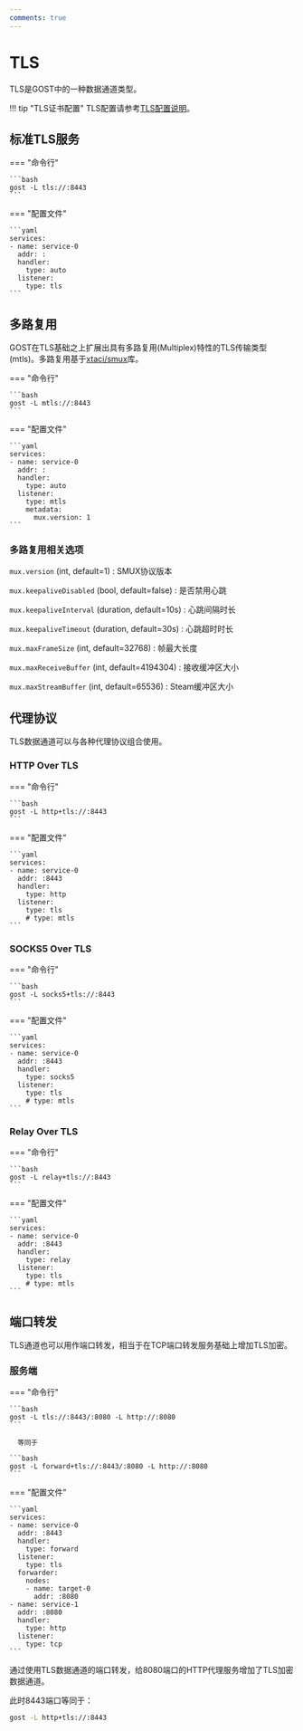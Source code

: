 ```yaml
---
comments: true
---
```


# TLS

TLS是GOST中的一种数据通道类型。

!!! tip "TLS证书配置"
    TLS配置请参考[TLS配置说明](../tls.md)。

## 标准TLS服务

=== "命令行"

    ```bash
    gost -L tls://:8443
    ```

=== "配置文件"

    ```yaml
    services:
    - name: service-0
      addr: :
      handler:
        type: auto
      listener:
        type: tls
    ```

## 多路复用

GOST在TLS基础之上扩展出具有多路复用(Multiplex)特性的TLS传输类型(mtls)。多路复用基于[xtaci/smux](https://github.com/xtaci/smux)库。

=== "命令行"

    ```bash
    gost -L mtls://:8443
    ```

=== "配置文件"

    ```yaml
    services:
    - name: service-0
      addr: :
      handler:
        type: auto
      listener:
        type: mtls
        metadata:
          mux.version: 1
    ```

### 多路复用相关选项

`mux.version` (int, default=1)
:    SMUX协议版本

`mux.keepaliveDisabled` (bool, default=false)
:    是否禁用心跳

`mux.keepaliveInterval` (duration, default=10s)
:    心跳间隔时长

`mux.keepaliveTimeout` (duration, default=30s)
:    心跳超时时长

`mux.maxFrameSize` (int, default=32768)
:    帧最大长度

`mux.maxReceiveBuffer` (int, default=4194304)
:    接收缓冲区大小

`mux.maxStreamBuffer` (int, default=65536)
:    Steam缓冲区大小

## 代理协议

TLS数据通道可以与各种代理协议组合使用。

### HTTP Over TLS

=== "命令行"

    ```bash
    gost -L http+tls://:8443
    ```

=== "配置文件"

    ```yaml
    services:
    - name: service-0
      addr: :8443
      handler:
        type: http
      listener:
        type: tls
        # type: mtls
    ```

### SOCKS5 Over TLS

=== "命令行"

    ```bash
    gost -L socks5+tls://:8443
    ```

=== "配置文件"

    ```yaml
    services:
    - name: service-0
      addr: :8443
      handler:
        type: socks5
      listener:
        type: tls
        # type: mtls
    ```

### Relay Over TLS

=== "命令行"

    ```bash
    gost -L relay+tls://:8443
    ```

=== "配置文件"

    ```yaml
    services:
    - name: service-0
      addr: :8443
      handler:
        type: relay
      listener:
        type: tls
        # type: mtls
    ```

## 端口转发

TLS通道也可以用作端口转发，相当于在TCP端口转发服务基础上增加TLS加密。

### 服务端

=== "命令行"

    ```bash
    gost -L tls://:8443/:8080 -L http://:8080
    ```

	  等同于

    ```bash
    gost -L forward+tls://:8443/:8080 -L http://:8080
    ```

=== "配置文件"

    ```yaml
    services:
    - name: service-0
      addr: :8443
      handler:
        type: forward
      listener:
        type: tls
      forwarder:
        nodes:
        - name: target-0
          addr: :8080
    - name: service-1
      addr: :8080
      handler:
        type: http
      listener:
        type: tcp
    ```

通过使用TLS数据通道的端口转发，给8080端口的HTTP代理服务增加了TLS加密数据通道。

此时8443端口等同于：

```bash
gost -L http+tls://:8443
```